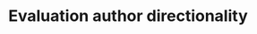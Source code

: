 ---
title: 'Evaluation author directionality'
field: 'is.evaluation.authorDirectionality'
slug: 'impact-evaluation-author-directionality'
comment: 'select from control list'
required: False
vocabulary: 'vocabulary.txt'
module: 'Impact'
cluster: 'Impact'
policy: 'Controlled value. Single select from control list.'
layout: 'home'
---